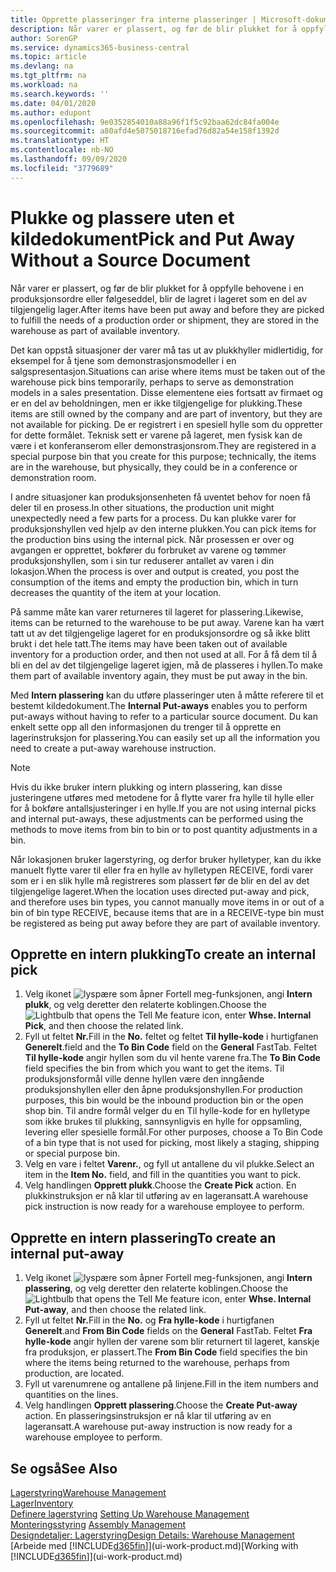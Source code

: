 ```yaml
---
title: Opprette plasseringer fra interne plasseringer | Microsoft-dokumentasjon
description: Når varer er plassert, og før de blir plukket for å oppfylle behovene i en produksjonsordre eller følgeseddel, blir de lagret i lageret som en del av tilgjengelig lager.
author: SorenGP
ms.service: dynamics365-business-central
ms.topic: article
ms.devlang: na
ms.tgt_pltfrm: na
ms.workload: na
ms.search.keywords: ''
ms.date: 04/01/2020
ms.author: edupont
ms.openlocfilehash: 9e0352854010a88a96f1f5c92baa62dc84fa004e
ms.sourcegitcommit: a80afd4e5075018716efad76d82a54e158f1392d
ms.translationtype: HT
ms.contentlocale: nb-NO
ms.lasthandoff: 09/09/2020
ms.locfileid: "3779689"
---
```

# <a name="pick-and-put-away-without-a-source-document"></a><span data-ttu-id="adaba-103">Plukke og plassere uten et kildedokument</span><span class="sxs-lookup"><span data-stu-id="adaba-103">Pick and Put Away Without a Source Document</span></span>
<span data-ttu-id="adaba-104">Når varer er plassert, og før de blir plukket for å oppfylle behovene i en produksjonsordre eller følgeseddel, blir de lagret i lageret som en del av tilgjengelig lager.</span><span class="sxs-lookup"><span data-stu-id="adaba-104">After items have been put away and before they are picked to fulfill the needs of a production order or shipment, they are stored in the warehouse as part of available inventory.</span></span>  

<span data-ttu-id="adaba-105">Det kan oppstå situasjoner der varer må tas ut av plukkhyller midlertidig, for eksempel for å tjene som demonstrasjonsmodeller i en salgspresentasjon.</span><span class="sxs-lookup"><span data-stu-id="adaba-105">Situations can arise where items must be taken out of the warehouse pick bins temporarily, perhaps to serve as demonstration models in a sales presentation.</span></span> <span data-ttu-id="adaba-106">Disse elementene eies fortsatt av firmaet og er en del av beholdningen, men er ikke tilgjengelige for plukking.</span><span class="sxs-lookup"><span data-stu-id="adaba-106">These items are still owned by the company and are part of inventory, but they are not available for picking.</span></span> <span data-ttu-id="adaba-107">De er registrert i en spesiell hylle som du oppretter for dette formålet. Teknisk sett er varene på lageret, men fysisk kan de være i et konferanserom eller demonstrasjonsrom.</span><span class="sxs-lookup"><span data-stu-id="adaba-107">They are registered in a special purpose bin that you create for this purpose; technically, the items are in the warehouse, but physically, they could be in a conference or demonstration room.</span></span>  

<span data-ttu-id="adaba-108">I andre situasjoner kan produksjonsenheten få uventet behov for noen få deler til en prosess.</span><span class="sxs-lookup"><span data-stu-id="adaba-108">In other situations, the production unit might unexpectedly need a few parts for a process.</span></span> <span data-ttu-id="adaba-109">Du kan plukke varer for produksjonshyllen ved hjelp av den interne plukken.</span><span class="sxs-lookup"><span data-stu-id="adaba-109">You can pick items for the production bins using the internal pick.</span></span> <span data-ttu-id="adaba-110">Når prosessen er over og avgangen er opprettet, bokfører du forbruket av varene og tømmer produksjonshyllen, som i sin tur reduserer antallet av varen i din lokasjon.</span><span class="sxs-lookup"><span data-stu-id="adaba-110">When the process is over and output is created, you post the consumption of the items and empty the production bin, which in turn decreases the quantity of the item at your location.</span></span>  

<span data-ttu-id="adaba-111">På samme måte kan varer returneres til lageret for plassering.</span><span class="sxs-lookup"><span data-stu-id="adaba-111">Likewise, items can be returned to the warehouse to be put away.</span></span> <span data-ttu-id="adaba-112">Varene kan ha vært tatt ut av det tilgjengelige lageret for en produksjonsordre og så ikke blitt brukt i det hele tatt.</span><span class="sxs-lookup"><span data-stu-id="adaba-112">The items may have been taken out of available inventory for a production order, and then not used at all.</span></span> <span data-ttu-id="adaba-113">For å få dem til å bli en del av det tilgjengelige lageret igjen, må de plasseres i hyllen.</span><span class="sxs-lookup"><span data-stu-id="adaba-113">To make them part of available inventory again, they must be put away in the bin.</span></span>  

<span data-ttu-id="adaba-114">Med **Intern plassering** kan du utføre plasseringer uten å måtte referere til et bestemt kildedokument.</span><span class="sxs-lookup"><span data-stu-id="adaba-114">The **Internal Put-aways** enables you to perform put-aways without having to refer to a particular source document.</span></span> <span data-ttu-id="adaba-115">Du kan enkelt sette opp all den informasjonen du trenger til å opprette en lagerinstruksjon for plassering.</span><span class="sxs-lookup"><span data-stu-id="adaba-115">You can easily set up all the information you need to create a put-away warehouse instruction.</span></span>  

> [!NOTE]  
>  <span data-ttu-id="adaba-116">Hvis du ikke bruker intern plukking og intern plassering, kan disse justeringene utføres med metodene for å flytte varer fra hylle til hylle eller for å bokføre antallsjusteringer i en hylle.</span><span class="sxs-lookup"><span data-stu-id="adaba-116">If you are not using internal picks and internal put-aways, these adjustments can be performed using the methods to move items from bin to bin or to post quantity adjustments in a bin.</span></span>  
>   
>  <span data-ttu-id="adaba-117">Når lokasjonen bruker lagerstyring, og derfor bruker hylletyper, kan du ikke manuelt flytte varer til eller fra en hylle av hylletypen RECEIVE, fordi varer som er i en slik hylle må registreres som plassert før de blir en del av det tilgjengelige lageret.</span><span class="sxs-lookup"><span data-stu-id="adaba-117">When the location uses directed put-away and pick, and therefore uses bin types, you cannot manually move items in or out of a bin of bin type RECEIVE, because items that are in a RECEIVE-type bin must be registered as being put away before they are part of available inventory.</span></span>  

## <a name="to-create-an-internal-pick"></a><span data-ttu-id="adaba-118">Opprette en intern plukking</span><span class="sxs-lookup"><span data-stu-id="adaba-118">To create an internal pick</span></span>  
1.  <span data-ttu-id="adaba-119">Velg ikonet ![lyspære som åpner Fortell meg-funksjonen](media/ui-search/search_small.png "Fortell hva du vil gjøre"), angi **Intern plukk**, og velg deretter den relaterte koblingen.</span><span class="sxs-lookup"><span data-stu-id="adaba-119">Choose the ![Lightbulb that opens the Tell Me feature](media/ui-search/search_small.png "Tell me what you want to do") icon, enter **Whse. Internal Pick**, and then choose the related link.</span></span>  
2.  <span data-ttu-id="adaba-120">Fyll ut feltet **Nr.**</span><span class="sxs-lookup"><span data-stu-id="adaba-120">Fill in the **No.**</span></span> <span data-ttu-id="adaba-121">feltet og feltet **Til hylle-kode** i hurtigfanen **Generelt**.</span><span class="sxs-lookup"><span data-stu-id="adaba-121">field and the **To Bin Code** field on the **General** FastTab.</span></span> <span data-ttu-id="adaba-122">Feltet **Til hylle-kode** angir hyllen som du vil hente varene fra.</span><span class="sxs-lookup"><span data-stu-id="adaba-122">The **To Bin Code** field specifies the bin from which you want to get the items.</span></span> <span data-ttu-id="adaba-123">Til produksjonsformål ville denne hyllen være den inngående produksjonshyllen eller den åpne produksjonshyllen.</span><span class="sxs-lookup"><span data-stu-id="adaba-123">For production purposes, this bin would be the inbound production bin or the open shop bin.</span></span> <span data-ttu-id="adaba-124">Til andre formål velger du en Til hylle-kode for en hylletype som ikke brukes til plukking, sannsynligvis en hylle for oppsamling, levering eller spesielle formål.</span><span class="sxs-lookup"><span data-stu-id="adaba-124">For other purposes, choose a To Bin Code of a bin type that is not used for picking, most likely a staging, shipping or special purpose bin.</span></span>  
3.  <span data-ttu-id="adaba-125">Velg en vare i feltet **Varenr.**, og fyll ut antallene du vil plukke.</span><span class="sxs-lookup"><span data-stu-id="adaba-125">Select an item in the **Item No.** field, and fill in the quantities you want to pick.</span></span>  
4. <span data-ttu-id="adaba-126">Velg handlingen **Opprett plukk**.</span><span class="sxs-lookup"><span data-stu-id="adaba-126">Choose the **Create Pick** action.</span></span> <span data-ttu-id="adaba-127">En plukkinstruksjon er nå klar til utføring av en lageransatt.</span><span class="sxs-lookup"><span data-stu-id="adaba-127">A warehouse pick instruction is now ready for a warehouse employee to perform.</span></span>  

## <a name="to-create-an-internal-put-away"></a><span data-ttu-id="adaba-128">Opprette en intern plassering</span><span class="sxs-lookup"><span data-stu-id="adaba-128">To create an internal put-away</span></span>  
1.  <span data-ttu-id="adaba-129">Velg ikonet ![lyspære som åpner Fortell meg-funksjonen](media/ui-search/search_small.png "Fortell hva du vil gjøre"), angi **Intern plassering**, og velg deretter den relaterte koblingen.</span><span class="sxs-lookup"><span data-stu-id="adaba-129">Choose the ![Lightbulb that opens the Tell Me feature](media/ui-search/search_small.png "Tell me what you want to do") icon, enter **Whse. Internal Put-away**, and then choose the related link.</span></span>  
2.  <span data-ttu-id="adaba-130">Fyll ut feltet **Nr.**</span><span class="sxs-lookup"><span data-stu-id="adaba-130">Fill in the **No.**</span></span> <span data-ttu-id="adaba-131">og **Fra hylle-kode** i hurtigfanen **Generelt**.</span><span class="sxs-lookup"><span data-stu-id="adaba-131">and **From Bin Code** fields on the **General** FastTab.</span></span> <span data-ttu-id="adaba-132">Feltet **Fra hylle-kode** angir hyllen der varene som blir returnert til lageret, kanskje fra produksjon, er plassert.</span><span class="sxs-lookup"><span data-stu-id="adaba-132">The **From Bin Code** field specifies the bin where the items being returned to the warehouse, perhaps from production, are located.</span></span>  
3.  <span data-ttu-id="adaba-133">Fyll ut varenumrene og antallene på linjene.</span><span class="sxs-lookup"><span data-stu-id="adaba-133">Fill in the item numbers and quantities on the lines.</span></span>  
4.  <span data-ttu-id="adaba-134">Velg handlingen **Opprett plassering**.</span><span class="sxs-lookup"><span data-stu-id="adaba-134">Choose the **Create Put-away** action.</span></span> <span data-ttu-id="adaba-135">En plasseringsinstruksjon er nå klar til utføring av en lageransatt.</span><span class="sxs-lookup"><span data-stu-id="adaba-135">A warehouse put-away instruction is now ready for a warehouse employee to perform.</span></span>  

## <a name="see-also"></a><span data-ttu-id="adaba-136">Se også</span><span class="sxs-lookup"><span data-stu-id="adaba-136">See Also</span></span>  
[<span data-ttu-id="adaba-137">Lagerstyring</span><span class="sxs-lookup"><span data-stu-id="adaba-137">Warehouse Management</span></span>](warehouse-manage-warehouse.md)  
[<span data-ttu-id="adaba-138">Lager</span><span class="sxs-lookup"><span data-stu-id="adaba-138">Inventory</span></span>](inventory-manage-inventory.md)  
<span data-ttu-id="adaba-139">[Definere lagerstyring](warehouse-setup-warehouse.md)   </span><span class="sxs-lookup"><span data-stu-id="adaba-139">[Setting Up Warehouse Management](warehouse-setup-warehouse.md)   </span></span>  
<span data-ttu-id="adaba-140">[Monteringsstyring](assembly-assemble-items.md)  </span><span class="sxs-lookup"><span data-stu-id="adaba-140">[Assembly Management](assembly-assemble-items.md)  </span></span>  
[<span data-ttu-id="adaba-141">Designdetaljer: Lagerstyring</span><span class="sxs-lookup"><span data-stu-id="adaba-141">Design Details: Warehouse Management</span></span>](design-details-warehouse-management.md)  
<span data-ttu-id="adaba-142">[Arbeide med [!INCLUDE[d365fin](includes/d365fin_md.md)]](ui-work-product.md)</span><span class="sxs-lookup"><span data-stu-id="adaba-142">[Working with [!INCLUDE[d365fin](includes/d365fin_md.md)]](ui-work-product.md)</span></span>
